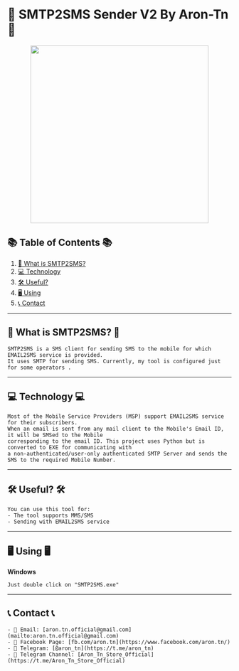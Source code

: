 # 📲 SMTP2SMS Sender V2 By Aron-Tn 📲

<p align="center">
  <img src="https://i.imgur.com/1W3TO6n.jpg" width="400"/>
</p>

## 📚 Table of Contents 📚

1. [🌟 What is SMTP2SMS?](#-what-is-smtp2sms-)
2. [💻 Technology](#-technology-)
3. [🛠 Useful?](#-useful-)
4. [🖥 Using](#-using-)
5. [📞 Contact](#-contact-)

---

## 🌟 What is SMTP2SMS? 🌟

```
SMTP2SMS is a SMS client for sending SMS to the mobile for which EMAIL2SMS service is provided.
It uses SMTP for sending SMS. Currently, my tool is configured just for some operators .
```

---

## 💻 Technology 💻

```
Most of the Mobile Service Providers (MSP) support EMAIL2SMS service for their subscribers.
When an email is sent from any mail client to the Mobile's Email ID, it will be SMSed to the Mobile
corresponding to the email ID. This project uses Python but is converted to EXE for communicating with 
a non-authenticated/user-only authenticated SMTP Server and sends the SMS to the required Mobile Number.
```

---

## 🛠 Useful? 🛠

```
You can use this tool for:
- The tool supports MMS/SMS
- Sending with EMAIL2SMS service
```

---

## 🖥 Using 🖥

**Windows**
```
Just double click on "SMTP2SMS.exe"
```

---

## 📞 Contact 📞

```
- 📧 Email: [aron.tn.official@gmail.com](mailto:aron.tn.official@gmail.com)
- 👤 Facebook Page: [fb.com/aron.tn](https://www.facebook.com/aron.tn/)
- 📲 Telegram: [@aron_tn](https://t.me/aron_tn)
- 📢 Telegram Channel: [Aron_Tn_Store_Official](https://t.me/Aron_Tn_Store_Official)
```
